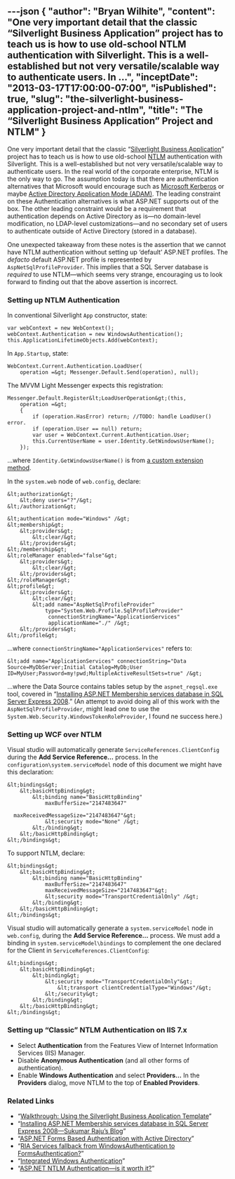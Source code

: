 ---json
{
  "author": "Bryan Wilhite",
  "content": "One very important detail that the classic “Silverlight Business Application” project has to teach us is how to use old-school NTLM authentication with Silverlight. This is a well-established but not very versatile/scalable way to authenticate users. In ...",
  "inceptDate": "2013-03-17T17:00:00-07:00",
  "isPublished": true,
  "slug": "the-silverlight-business-application-project-and-ntlm",
  "title": "The “Silverlight Business Application” Project and NTLM"
}
---

One very important detail that the classic “[Silverlight Business Application](http://msdn.microsoft.com/en-us/library/ee707360(v=vs.91).aspx)” project has to teach us is how to use old-school [NTLM](http://msdn.microsoft.com/en-us/library/windows/desktop/aa378749(v=vs.85).aspx) authentication with Silverlight. This is a well-established but not very versatile/scalable way to authenticate users. In the real world of the corporate enterprise, NTLM is the only way to go. The assumption today is that there are authentication alternatives that Microsoft would encourage such as [Microsoft Kerberos](http://msdn.microsoft.com/en-us/library/windows/desktop/aa378747(v=vs.85).aspx) or maybe [Active Directory Application Mode (ADAM)](http://msdn.microsoft.com/en-us/library/ff647400.aspx). The leading constraint on these Authentication alternatives is what ASP.NET supports out of the box. The other leading constraint would be a requirement that authentication depends on Active Directory as is—no domain-level modification, no LDAP-level customizations—and no secondary set of users to authenticate outside of Active Directory (stored in a database).

One unexpected takeaway from these notes is the assertion that we cannot have NTLM authentication without setting up ‘default’ ASP.NET profiles. The *defacto* default ASP.NET profile is represented by `AspNetSqlProfileProvider`. This implies that a SQL Server database is *required* to use NTLM—which seems very strange, encouraging us to look forward to finding out that the above assertion is incorrect.

### Setting up NTLM Authentication

In conventional Silverlight `App` constructor, state:

    var webContext = new WebContext();
    webContext.Authentication = new WindowsAuthentication();
    this.ApplicationLifetimeObjects.Add(webContext);

In `App.Startup`, state:

    WebContext.Current.Authentication.LoadUser(
        operation =&gt; Messenger.Default.Send(operation), null);

The MVVM Light Messenger expects this registration:

    Messenger.Default.Register&lt;LoadUserOperation&gt;(this,
        operation =&gt;
        {
            if (operation.HasError) return; //TODO: handle LoadUser() error.
            if (operation.User == null) return;
            var user = WebContext.Current.Authentication.User;
            this.CurrentUserName = user.Identity.GetWindowsUserName();
        });

…where `Identity.GetWindowsUserName()` is from [a custom extension method](http://pastebin.com/hmmEMmpg).

In the `system.web` node of `web.config`, declare:

    &lt;authorization&gt;
        &lt;deny users="?"/&gt;
    &lt;/authorization&gt;

    &lt;authentication mode="Windows" /&gt;
    &lt;membership&gt;
        &lt;providers&gt;
            &lt;clear/&gt;
        &lt;/providers&gt;
    &lt;/membership&gt;
    &lt;roleManager enabled="false"&gt;
        &lt;providers&gt;
            &lt;clear/&gt;
        &lt;/providers&gt;
    &lt;/roleManager&gt;
    &lt;profile&gt;
        &lt;providers&gt;
            &lt;clear/&gt;
            &lt;add name="AspNetSqlProfileProvider"
                type="System.Web.Profile.SqlProfileProvider"
                 connectionStringName="ApplicationServices"
                 applicationName="./" /&gt;
        &lt;/providers&gt;
    &lt;/profile&gt;

…where `connectionStringName="ApplicationServices"` refers to:

    &lt;add name="ApplicationServices" connectionString="Data Source=MyDbServer;Initial Catalog=MyDb;User ID=MyUser;Password=my!pwd;MultipleActiveResultSets=true" /&gt;

…where the Data Source contains tables setup by the `aspnet_regsql.exe` tool, covered in “[Installing ASP.NET Membership services database in SQL Server Express 2008](http://weblogs.asp.net/sukumarraju/archive/2009/10/02/installing-asp-net-membership-services-database-in-sql-server-expreess.aspx).” (An attempt to avoid doing all of this work with the `AspNetSqlProfileProvider`, might lead one to use the `System.Web.Security.WindowsTokenRoleProvider`, I found ne success here.)

### Setting up WCF over NTLM

Visual studio will automatically generate `ServiceReferences.ClientConfig` during the **Add Service Reference…** process. In the `configuration\system.serviceModel` node of this document we might have this declaration:

    &lt;bindings&gt;
        &lt;basicHttpBinding&gt;
            &lt;binding name="BasicHttpBinding"
                maxBufferSize="2147483647"

      maxReceivedMessageSize="2147483647"&gt;
                &lt;security mode="None" /&gt;
            &lt;/binding&gt;
        &lt;/basicHttpBinding&gt;
    &lt;/bindings&gt;

To support NTLM, declare:

    &lt;bindings&gt;
        &lt;basicHttpBinding&gt;
            &lt;binding name="BasicHttpBinding"
                maxBufferSize="2147483647"
                maxReceivedMessageSize="2147483647"&gt;
                &lt;security mode="TransportCredentialOnly" /&gt;
            &lt;/binding&gt;
        &lt;/basicHttpBinding&gt;
    &lt;/bindings&gt;

Visual studio will automatically generate a `system.serviceModel` node in `web.config`, during the **Add Service Reference…** process. We must add a binding in `system.serviceModel\bindings` to complement the one declared for the Client in `ServiceReferences.ClientConfig`:

    &lt;bindings&gt;
        &lt;basicHttpBinding&gt;
            &lt;binding&gt;
                &lt;security mode="TransportCredentialOnly"&gt;
                    &lt;transport clientCredentialType="Windows"/&gt;
                &lt;/security&gt;
            &lt;/binding&gt;
        &lt;/basicHttpBinding&gt;
    &lt;/bindings&gt;

### Setting up “Classic” NTLM Authentication on IIS 7.x

*   Select **Authentication** from the Features View of Internet Information Services (IIS) Manager.
*   Disable **Anonymous Authentication** (and all other forms of authentication).
*   Enable **Windows Authentication** and select **Providers…** In the **Providers** dialog, move NTLM to the top of **Enabled Providers**.

### Related Links

*   “[Walkthrough: Using the Silverlight Business Application Template](http://msdn.microsoft.com/en-us/library/ee707360(v=vs.91).aspx)”
*   “[Installing ASP.NET Membership services database in SQL Server Express 2008—Sukumar Raju’s Blog](http://weblogs.asp.net/sukumarraju/archive/2009/10/02/installing-asp-net-membership-services-database-in-sql-server-expreess.aspx)”
*   “[ASP.NET Forms Based Authentication with Active Directory](http://www.christowles.com/2011/04/aspnet-forms-based-authentication-with.html)”
*   “[RIA Services fallback from WindowsAuthentication to FormsAuthentication?](http://social.msdn.microsoft.com/Forums/en-US/silverlightarchieve/thread/a565b6aa-e791-47f3-a472-223f379b7788/)”
*   “[Integrated Windows Authentication](http://blogs.msdn.com/b/ieinternals/archive/2011/07/06/integrated-windows-authentication-kerberos-ntlm-http-400-error-for-16kb-authorization-header.aspx)”
*   “[ASP.NET NTLM Authentication—is it worth it?](http://www.codinghorror.com/blog/2005/04/aspnet-ntlm-authentication---is-it-worth-it.html)”
